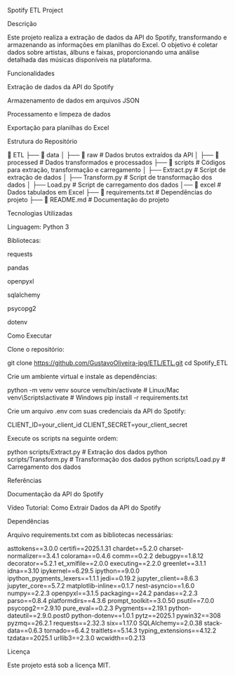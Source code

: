 Spotify ETL Project

Descrição

Este projeto realiza a extração de dados da API do Spotify, transformando e armazenando as informações em planilhas do Excel. O objetivo é coletar dados sobre artistas, álbuns e faixas, proporcionando uma análise detalhada das músicas disponíveis na plataforma.

Funcionalidades

Extração de dados da API do Spotify

Armazenamento de dados em arquivos JSON

Processamento e limpeza de dados

Exportação para planilhas do Excel

Estrutura do Repositório

📂 ETL
├── 📂 data
│   ├── 📂 raw            # Dados brutos extraídos da API
│   ├── 📂 processed      # Dados transformados e processados
├──  📂 scripts            # Códigos para extração, transformação e carregamento
│   ├── Extract.py        # Script de extração de dados
│   ├── Transform.py      # Script de transformação dos dados
│   ├── Load.py           # Script de carregamento dos dados
│── 📂 excel              # Dados tabulados em Excel
├── 📜 requirements.txt   # Dependências do projeto
├── 📜 README.md          # Documentação do projeto

Tecnologias Utilizadas

Linguagem: Python 3

Bibliotecas:

requests

pandas

openpyxl

sqlalchemy

psycopg2

dotenv

Como Executar

Clone o repositório:

git clone https://github.com/GustavoOliveira-jpg/ETL/ETL.git
cd Spotify_ETL

Crie um ambiente virtual e instale as dependências:

python -m venv venv
source venv/bin/activate  # Linux/Mac
venv\Scripts\activate  # Windows
pip install -r requirements.txt

Crie um arquivo .env com suas credenciais da API do Spotify:

CLIENT_ID=your_client_id
CLIENT_SECRET=your_client_secret

Execute os scripts na seguinte ordem:

python scripts/Extract.py  # Extração dos dados
python scripts/Transform.py  # Transformação dos dados
python scripts/Load.py  # Carregamento dos dados

Referências

Documentação da API do Spotify

Vídeo Tutorial: Como Extrair Dados da API do Spotify

Dependências

Arquivo requirements.txt com as bibliotecas necessárias:

asttokens==3.0.0
certifi==2025.1.31
chardet==5.2.0
charset-normalizer==3.4.1
colorama==0.4.6
comm==0.2.2
debugpy==1.8.12
decorator==5.2.1
et_xmlfile==2.0.0
executing==2.2.0
greenlet==3.1.1
idna==3.10
ipykernel==6.29.5
ipython==9.0.0
ipython_pygments_lexers==1.1.1
jedi==0.19.2
jupyter_client==8.6.3
jupyter_core==5.7.2
matplotlib-inline==0.1.7
nest-asyncio==1.6.0
numpy==2.2.3
openpyxl==3.1.5
packaging==24.2
pandas==2.2.3
parso==0.8.4
platformdirs==4.3.6
prompt_toolkit==3.0.50
psutil==7.0.0
psycopg2==2.9.10
pure_eval==0.2.3
Pygments==2.19.1
python-dateutil==2.9.0.post0
python-dotenv==1.0.1
pytz==2025.1
pywin32==308
pyzmq==26.2.1
requests==2.32.3
six==1.17.0
SQLAlchemy==2.0.38
stack-data==0.6.3
tornado==6.4.2
traitlets==5.14.3
typing_extensions==4.12.2
tzdata==2025.1
urllib3==2.3.0
wcwidth==0.2.13

Licença

Este projeto está sob a licença MIT.


